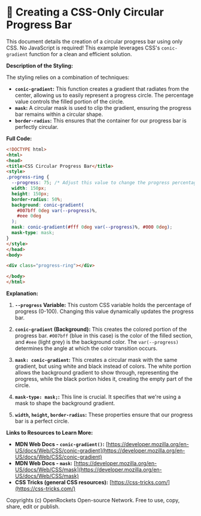 # 🐞 Creating a CSS-Only Circular Progress Bar


This document details the creation of a circular progress bar using only CSS.  No JavaScript is required! This example leverages CSS's `conic-gradient` function for a clean and efficient solution.


**Description of the Styling:**

The styling relies on a combination of techniques:

* **`conic-gradient`:** This function creates a gradient that radiates from the center, allowing us to easily represent a progress circle.  The percentage value controls the filled portion of the circle.
* **`mask`:**  A circular mask is used to clip the gradient, ensuring the progress bar remains within a circular shape.
* **`border-radius`:** This ensures that the container for our progress bar is perfectly circular.


**Full Code:**

```html
<!DOCTYPE html>
<html>
<head>
<title>CSS Circular Progress Bar</title>
<style>
.progress-ring {
  --progress: 75; /* Adjust this value to change the progress percentage */
  width: 150px;
  height: 150px;
  border-radius: 50%;
  background: conic-gradient(
    #007bff 0deg var(--progress)%,
    #eee 0deg
  );
  mask: conic-gradient(#fff 0deg var(--progress)%, #000 0deg);
  mask-type: mask;
}
</style>
</head>
<body>

<div class="progress-ring"></div>

</body>
</html>
```


**Explanation:**

1. **`--progress` Variable:** This custom CSS variable holds the percentage of progress (0-100).  Changing this value dynamically updates the progress bar.

2. **`conic-gradient` (Background):** This creates the colored portion of the progress bar.  `#007bff` (blue in this case) is the color of the filled section, and `#eee` (light grey) is the background color. The `var(--progress)` determines the angle at which the color transition occurs.

3. **`mask: conic-gradient`:** This creates a circular mask with the same gradient, but using white and black instead of colors.  The white portion allows the background gradient to show through, representing the progress, while the black portion hides it, creating the empty part of the circle.

4. **`mask-type: mask;`:** This line is crucial. It specifies that we're using a mask to shape the background gradient.

5. **`width`, `height`, `border-radius`:** These properties ensure that our progress bar is a perfect circle.


**Links to Resources to Learn More:**

* **MDN Web Docs - `conic-gradient()`:** [https://developer.mozilla.org/en-US/docs/Web/CSS/conic-gradient](https://developer.mozilla.org/en-US/docs/Web/CSS/conic-gradient)
* **MDN Web Docs - `mask`:** [https://developer.mozilla.org/en-US/docs/Web/CSS/mask](https://developer.mozilla.org/en-US/docs/Web/CSS/mask)
* **CSS Tricks (general CSS resources):** [https://css-tricks.com/](https://css-tricks.com/)


Copyrights (c) OpenRockets Open-source Network. Free to use, copy, share, edit or publish.


